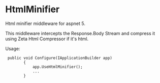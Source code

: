 # HtmlMinifier
Html minifier middleware for aspnet 5.

This middleware intercepts the Response.Body Stream and compress it using Zeta Html Compressor if it's html.

Usage:

```
 public void Configure(IApplicationBuilder app)
        {
            app.UseHtmlMinifier();
            ...
        }
```
